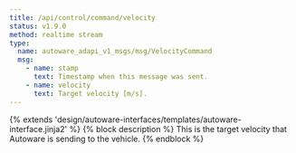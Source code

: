 ```yaml
---
title: /api/control/command/velocity
status: v1.9.0
method: realtime stream
type:
  name: autoware_adapi_v1_msgs/msg/VelocityCommand
  msg:
    - name: stamp
      text: Timestamp when this message was sent.
    - name: velocity
      text: Target velocity [m/s].
---
```


{% extends 'design/autoware-interfaces/templates/autoware-interface.jinja2' %}
{% block description %}
This is the target velocity that Autoware is sending to the vehicle.
{% endblock %}
